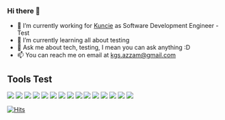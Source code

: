 ### Hi there 👋 
- 🔭 I’m currently working for [Kuncie](https://www.kuncie.com/) as Software Development Engineer - Test
- 🌱 I’m currently learning all about testing
- 💬 Ask me about tech, testing, I mean you can ask anything :D
- 📫 You can reach me on email at kgs.azzam@gmail.com

## Tools Test

![](https://img.shields.io/badge/-Groovy-informational?style=flat&logo=apache-groovy&logoColor=white&color=blue)
![](https://img.shields.io/badge/-Java-informational?style=flat&logo=java&logoColor=white&color=red)
![](https://img.shields.io/badge/-Maven-informational?style=flat&logo=apache-maven&logoColor=white&color=red)
![](https://img.shields.io/badge/-TestNG-informational?style=flat&logo=testng&logoColor=white&color=grey)
![](https://img.shields.io/badge/-Selenium-informational?style=flat&logo=selenium&logoColor=white&color=lightgrey)
![](https://img.shields.io/badge/-Cucumber-informational?style=flat&logo=cucumber&logoColor=white&color=success)
![](https://img.shields.io/badge/-Katalon-informational?style=flat&logo=katalon-studio&logoColor=white&color=success)
![](https://img.shields.io/badge/-Docker-informational?style=flat&logo=docker&logoColor=white&color=blue)
![](https://img.shields.io/badge/-Appium-informational?style=flat&logo=appium&logoColor=white&color=purple)
![](https://img.shields.io/badge/-Gradle-informational?style=flat&logo=gradle&logoColor=white&color=blue)
![](https://img.shields.io/badge/-JavaScript-informational?style=flat&logo=javascript&logoColor=white&color=yellow)
![](https://img.shields.io/badge/-Flutter-informational?style=flat&logo=flutter&logoColor=white&color=blue)
![](https://img.shields.io/badge/-Dart-informational?style=flat&logo=dart&logoColor=white&color=blue)
![](https://img.shields.io/badge/-Python-informational?style=flat&logo=dart&logoColor=white&color=yellow)
![](https://img.shields.io/badge/-Shell-informational?style=flat&logo=shell&logoColor=white&color=black)


[![Hits](https://hits.seeyoufarm.com/api/count/incr/badge.svg?url=https%3A%2F%2Fgithub.com%2Fpempekriting%2Fhit-counter&count_bg=%2379C83D&title_bg=%23555555&icon=&icon_color=%23E7E7E7&title=Visited&edge_flat=false)](https://hits.seeyoufarm.com)

<!--
**pempekriting/pempekriting** is a ✨ _special_ ✨ repository because its `README.md` (this file) appears on your GitHub profile.

Here are some ideas to get you started:

- 🔭 I’m currently working on ...
- 🌱 I’m currently learning ...
- 👯 I’m looking to collaborate on ...
- 🤔 I’m looking for help with ...
- 💬 Ask me about ...
- 📫 How to reach me: ...
- 😄 Pronouns: ...
- ⚡ Fun fact: ...
-->
